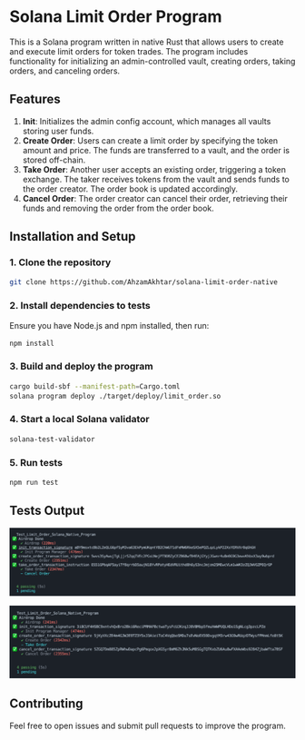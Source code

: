 # Solana Limit Order Program

This is a Solana program written in native Rust that allows users to create and execute limit orders for token trades. The program includes functionality for initializing an admin-controlled vault, creating orders, taking orders, and canceling orders.

## Features

1. **Init**: Initializes the admin config account, which manages all vaults storing user funds.
2. **Create Order**: Users can create a limit order by specifying the token amount and price. The funds are transferred to a vault, and the order is stored off-chain.
3. **Take Order**: Another user accepts an existing order, triggering a token exchange. The taker receives tokens from the vault and sends funds to the order creator. The order book is updated accordingly.
4. **Cancel Order**: The order creator can cancel their order, retrieving their funds and removing the order from the order book.

## Installation and Setup

### 1. Clone the repository

```sh
git clone https://github.com/AhzamAkhtar/solana-limit-order-native
```

### 2. Install dependencies to tests

Ensure you have Node.js and npm installed, then run:

```sh
npm install
```

### 3. Build and deploy the program

```sh
cargo build-sbf --manifest-path=Cargo.toml   
solana program deploy ./target/deploy/limit_order.so
```

### 4. Start a local Solana validator

```sh
solana-test-validator
```

### 5. Run tests

```sh
npm run test
```
## Tests Output

![Test1 Image](./assets/test1.png)

![Test2 Image](./assets/test2.png)

## Contributing

Feel free to open issues and submit pull requests to improve the program.



